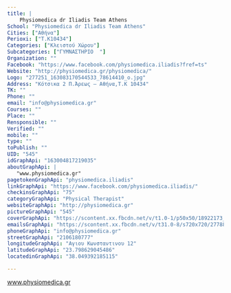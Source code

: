 ```yaml
---
title: |
    Physiomedica dr Iliadis Team Athens
School: "Physiomedica dr Iliadis Team Athens"
Cities: ["Αθήνα"]
Perioxi: ["T.K10434"]
Categories: ["Κλειστού Χώρου"]
Subcategories: ["ΓΥΜΝΑΣΤΗΡΙΟ  "]
Organization: ""
Facebook: "https://www.facebook.com/physiomedica.iliadis?fref=ts"
Website: "http://physiomedica.gr/physiomedica/"
Logo: "277251_163083170544533_78614410_o.jpg"
Address: "Κότσικα 2 Π.Άρεως – Αθήνα,T.K 10434"
TK: ""
Phone: ""
email: "info@physiomedica.gr"
Courses: ""
Place: ""
Rensponsible: ""
Verified: ""
mobile: ""
type: ""
toPublish: ""
UID: "545"
idGraphApi: "163004817219035"
aboutGraphApi: | 
   "www.physiomedica.gr"
pagetokenGraphApi: "physiomedica.iliadis"
linkGraphApi: "https://www.facebook.com/physiomedica.iliadis/"
checkinsGraphApi: "75"
categoryGraphApi: "Physical Therapist"
websiteGraphApi: "http://physiomedica.gr"
pictureGraphApi: "545"
coverGraphApi: "https://scontent.xx.fbcdn.net/v/t1.0-1/p50x50/18922173_720482631471248_6717288360083509737_n.jpg?oh=3bd3c250b76468dbc6fb5b98e725d5cb&amp;oe=5B029F25"
emailsGraphApi: "https://scontent.xx.fbcdn.net/v/t31.0-8/s720x720/27788704_852506564935520_2616049889395448068_o.jpg?oh=7a751b4a3c6224dd8a9d4ab2d527df97&amp;oe=5B0B37DF"
phoneGraphApi: "info@physiomedica.gr"
streetGraphApi: "2106180777"
longitudeGraphApi: "Αγιου Κωνσταντινου 12"
latitudeGraphApi: "23.798629045486"
locatedinGraphApi: "38.049392185115"

---
```


www.physiomedica.gr

